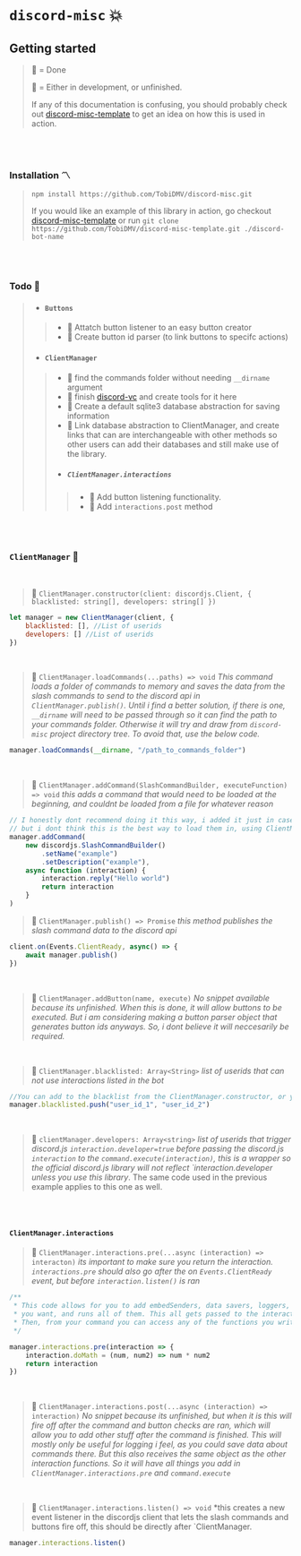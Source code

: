 # `discord-misc` :boom:
## Getting started

> :black_square_button: = Done
>
> :white_square_button: = Either in development, or unfinished.
>
> If any of this documentation is confusing, you should probably check out [discord-misc-template](https://github.com/TobiDMV/discord-misc-template) to get an idea on how this is used in action.

<br>
<br>

### Installation :part_alternation_mark:
> `npm install https://github.com/TobiDMV/discord-misc.git`
>
> If you would like an example of this library in action, go checkout [discord-misc-template](https://github.com/TobiDMV/discord-misc-template)
> or run `git clone https://github.com/TobiDMV/discord-misc-template.git ./discord-bot-name`

<br>
<br>

### Todo :dart:
> - #### `Buttons`
> > - :white_square_button: Attatch button listener to an easy button creator
> > - :white_square_button: Create button id parser (to link buttons to specifc actions)
> - #### `ClientManager`
> > - :white_square_button: find the commands folder without needing `__dirname` argument
> > - :white_square_button: finish [discord-vc](https://github.com/TobiDMV/discord-vc) and create tools for it here
> > - :white_square_button: Create a default sqlite3 database abstraction for saving information
> > - :white_square_button: Link database abstraction to ClientManager, and create links that can are interchangeable with other methods so other users can add their databases and still make use of the library.
> > - ##### `ClientManager.interactions`
> > > - :white_square_button: Add button listening functionality.
> > > - :white_square_button: Add `interactions.post` method
<br>
<br>

### `ClientManager` :memo:

<br>

> :black_square_button: `ClientManager.constructor(client: discordjs.Client, { blacklisted: string[], developers: string[] })`
```js
let manager = new ClientManager(client, {
    blacklisted: [], //List of userids
    developers: [] //List of userids
})

```

<br>

> :black_square_button: `ClientManager.loadCommands(...paths) => void` *This command loads a folder of commands to memory and saves the data from the slash commands to send to the discord api in `ClientManager.publish()`. Until i find a better solution, if there is one, `__dirname` will need to be passed through so it can find the path to your commands folder. Otherwise it will try and draw from `discord-misc` project directory tree. To avoid that, use the below code.*
```js
manager.loadCommands(__dirname, "/path_to_commands_folder") 
```

<br>

> :black_square_button: `ClientManager.addCommand(SlashCommandBuilder, executeFunction) => void` *this adds a command that would need to be loaded at the beginning, and couldnt be loaded from a file for whatever reason*
```js
// I honestly dont recommend doing it this way, i added it just in case i ever needed to add a command while running
// but i dont think this is the best way to load them in, using ClientManager.loadCommands is peak.
manager.addCommand(
    new discordjs.SlashCommandBuilder()
        .setName("example")
        .setDescription("example"),
    async function (interaction) {
        interaction.reply("Hello world")
        return interaction
    }
)
```
> :black_square_button: `ClientManager.publish() => Promise` *this method publishes the slash command data to the discord api*
```js
client.on(Events.ClientReady, async() => {
    await manager.publish()
})
```

<br>

> :white_square_button: `ClientManager.addButton(name, execute)` *No snippet available because its unfinished. When this is done, it will allow buttons to be executed. But i am considering making a button parser object that generates button ids anyways. So, i dont believe it will neccesarily be required.*

<br>

> :black_square_button: `ClientManager.blacklisted: Array<String>` *list of userids that can not use interactions listed in the bot*
```js
//You can add to the blacklist from the ClientManager.constructor, or you can use the below code
manager.blacklisted.push("user_id_1", "user_id_2")
```

<br>

> :black_square_button: `clientManager.developers: Array<string>` *list of userids that trigger discord.js `interaction.developer=true` before passing the discord.js `interaction` to the `command.execute(interaction)`, this is a wrapper so the official discord.js library will not reflect `interaction.developer unless you use this library*. The same code used in the previous example applies to this one as well.

<br>
<br>

#### `ClientManager.interactions`
> :black_square_button: `ClientManager.interactions.pre(...async (interaction) => interacton)`
> *its important to make sure you return the interaction. `interactions.pre` should also go after the on `Events.ClientReady` event, but before `interaction.listen()` is ran*
```js
/**
 * This code allows for you to add embedSenders, data savers, loggers, whatever, it accepts as many functions as
 * you want, and runs all of them. This all gets passed to the interaction object that goes into command.execute().
 * Then, from your command you can access any of the functions you write here. 
 */

manager.interactions.pre(interaction => {
    interaction.doMath = (num, num2) => num * num2
    return interaction
})
```

<br>

> :white_square_button: `ClientManager.interactions.post(...async (interaction) => interaction)` *No snippet because its unfinished, but when it is this will fire off after the command and button checks are ran, which will allow you to add other stuff after the command is finished. This will mostly only be useful for logging i feel, as you could save data about commands there. But this also receives the same object as the other interaction functions. So it will have all things you add in `ClientManager.interactions.pre` and `command.execute`*

<br>

> :black_square_button: `ClientManager.interactions.listen() => void`
> *this creates a new event listener in the discordjs client that lets the slash commands and buttons fire off, this should be directly after `ClientManager.
```js
manager.interactions.listen()
```